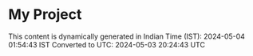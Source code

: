 # My Project

This content is dynamically generated in Indian Time (IST): 2024-05-04 01:54:43 IST
Converted to UTC: 2024-05-03 20:24:43 UTC
